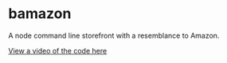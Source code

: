 # bamazon
A node command line storefront with a resemblance to Amazon.

[View a video of the code here]()
